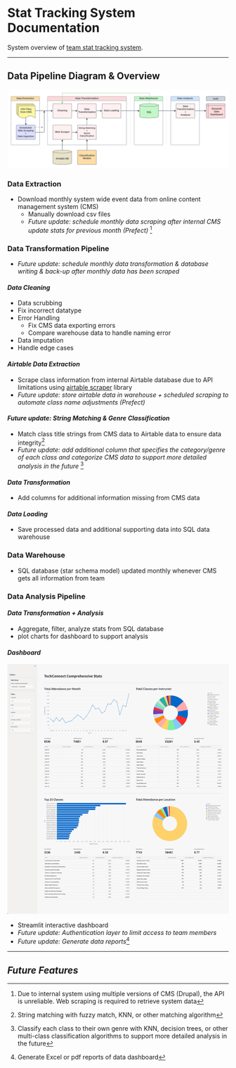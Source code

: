 # Stat Tracking System Documentation
System overview of [team stat tracking system](https://github.com/kchenTTP/team_stat_tracking.git).


---
## Data Pipeline Diagram & Overview
![data pipeline diagram](./images/stat-tracking-system-diagram.png)


### **Data Extraction**
- Download monthly system wide event data from online content management system (CMS)
  - Manually download csv files
  - *Future update: schedule monthly data scraping after internal CMS update stats for previous month (Prefect)* [^1]


### **Data Transformation Pipeline**
- *Future update: schedule monthly data transformation & database writing & back-up after monthly data has been scraped*
#### *Data Cleaning*
- Data scrubbing
- Fix incorrect datatype
- Error Handling
  - Fix CMS data exporting errors
  - Compare warehouse data to handle naming error
- Data imputation
- Handle edge cases

#### *Airtable Data Extraction*
- Scrape class information from internal Airtable database due to API limitations using [airtable scraper](https://github.com/kchenTTP/airtable-scraper) library
- *Future update: store airtable data in warehouse + scheduled scraping to automate class name adjustments (Prefect)*

#### *Future update: String Matching & Genre Classification*
- Match class title strings from CMS data to Airtable data to ensure data integrity[^2]
- *Future update: add additional column that specifies the category/genre of each class and categorize CMS data to support more detailed analysis in the future* [^3]

#### *Data Transformation*
- Add columns for additional information missing from CMS data

#### *Data Loading*
- Save processed data and additional supporting data into SQL data warehouse


### **Data Warehouse**
- SQL database (star schema model) updated monthly whenever CMS gets all information from team


### **Data Analysis Pipeline**
#### *Data Transformation + Analysis*
- Aggregate, filter, analyze stats from SQL database
- plot charts for dashboard to support analysis

#### *Dashboard*
![stat tracking dashboard](./images/stat-tracking-dashboard.jpg)
- Streamlit interactive dashboard
- *Future update: Authentication layer to limit access to team members*
- *Future update: Generate data reports*[^4]


---

## *Future Features*
[^1]: Due to internal system using multiple versions of CMS (Drupal), the API is unreliable. Web scraping is required to retrieve system data  
[^2]: String matching with fuzzy match, KNN, or other matching algorithm  
[^3]: Classify each class to their own genre with KNN, decision trees, or other multi-class classification algorithms to support more detailed analysis in the future  
[^4]: Generate Excel or pdf reports of data dashboard
